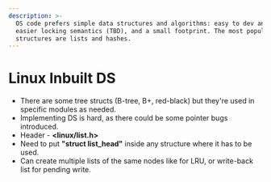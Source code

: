 ```yaml
---
description: >-
  OS code prefers simple data structures and algorithms: easy to dev and debug,
  easier locking semantics (TBD), and a small footprint. The most popular data
  structures are lists and hashes.
---
```


# Linux Inbuilt DS

* There are some tree structs (B-tree, B+, red-black) but they're used in specific modules as needed.
* Implementing DS is hard, as there could be some pointer bugs introduced.
* Header - **\<linux/list.h>**
* Need to put **"struct list\_head"** inside any structure where it has to be used.
* Can create multiple lists of the same nodes like for LRU, or write-back list for pending write.

```c
```
